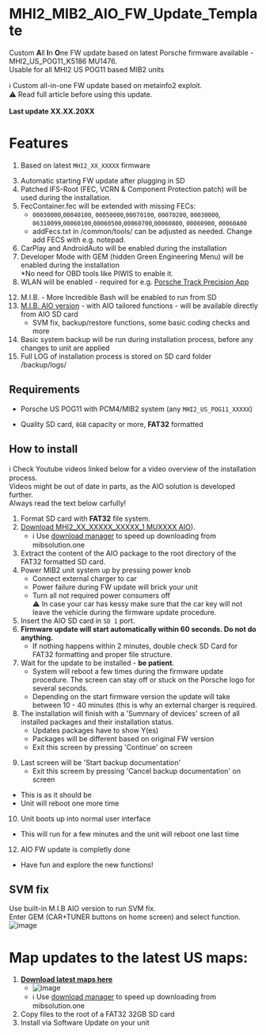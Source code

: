 # MHI2_MIB2_AIO_FW_Update_Template 

Custom **A**ll **I**n **O**ne FW update based on latest Porsche firmware available - MHI2_US_POG11_K5186 MU1476.<br />
Usable for all MHI2 US POG11 based MIB2 units

ℹ️ Custom all-in-one FW update based on metainfo2 exploit.<br />
:warning: Read full article before using this update.<br />
<br />
**Last update XX.XX.20XX**<br />

# Features
1. Based on latest `MHI2_XX_XXXXX` firmware<br />
<!-- Check if required for FW: 2. BOSE Sound System update **disabled** and removed from update<br /> -->
3. Automatic starting FW update after plugging in SD<br />
4. Patched IFS-Root (FEC, VCRN & Component Protection patch) will be used during the installation.<br />
5. FecContainer.fec will be extended with missing FECs:<br />
    * `00030000`,`00040100`, `00050000`,`00070100`, `00070200`, `00030000`, `06310099`,`00060100`,`00060500`,`00060700`,`00060800`, `00060900`, `00060A00`<br />
    * addFecs.txt in /common/tools/ can be adjusted as needed. Change add FECS with e.g. notepad.<br />
6. CarPlay and AndroidAuto will be enabled during the installation<br />
7. Developer Mode with GEM (hidden Green Engineering Menu) will be enabled during the installation<br />
    *No need for OBD tools like PIWIS to enable it.<br />
9. WLAN will be enabled - required for e.g. [Porsche Track Precision App](https://github.com/harman-f/MHI2_US_POG11_K5186_1-MU1476-AIO/edit/main/README.md#track-precision-app)<br />
<!-- Check if required for brand/model: 10. Navigation will be enabled on units which do not have it activated from factory<br />
    * All MHI2 based units - like PCM 4 - are capable to run NAvigation!
    * GPS antenna might be missing and has to be retrofitted<br />
    * Check with M.I.B in GEM if antenna is installed<br /> -->
<!-- 11. Add FW/car/model specific features<br /> -->
12. M.I.B. - More Incredible Bash will be enabled to run from SD<br />
13. [M.I.B. AIO version](https://github.com/Mr-MIBonk/M.I.B._More-Incredible-Bash) - with AIO tailored functions - will be available directly from AIO SD card
    * SVM fix, backup/restore functions, some basic coding checks and more<br />
14. Basic system backup will be run during installation process, before any changes to unit are applied<br />
15. Full LOG of installation process is stored on SD card folder /backup/logs/<br />

## Requirements

* Porsche US POG11 with PCM4/MIB2 system (any `MHI2_US_POG11_XXXXX`)
<!-- * Add list of supported FW -->
* Quality SD card, `8GB` capacity or more, **FAT32** formatted

## How to install

ℹ️ Check Youtube videos linked below for a video overview of the installation process.<br />
Videos might be out of date in parts, as the AIO solution is developed further.<br />
Always read the text below carfully!<br />

1. Format SD card with **FAT32** file system.<br />
2. [Download MHI2_XX_XXXXX_XXXXX_1 MUXXXX AIO](https://mibsolution.one/#/1/9/MHI2%20-%20HARMAN/Firmware/)).
   * ℹ️ Use [download manager](https://mibwiki.one/share/99dda9a7-06e2-4673-a5df-2ea7e0eb18cb) to speed up downloading from mibsolution.one
3. Extract the content of the AIO package to the root directory of the FAT32 formatted SD card.<br />
4. Power MIB2 unit system up by pressing power knob<br />
   * Connect external charger to car<br />
   * Power failure during FW update will brick your unit<br />
   * Turn all not required power consumers off<br />
   :warning: In case your car has kessy make sure that the car key will not leave the vehicle during the firmware update procedure.<br />
5. Insert the AIO SD card in `SD 1` port.<br />
6. **Firmware update will start automatically within 60 seconds. Do not do anything.**
   * If nothing happens within 2 minutes, double check SD Card for FAT32 formatting and proper file structure.<br />
7. Wait for the update to be installed - **be patient**.<br />
   * System will reboot a few times during the firmware update procedure. The screen can stay off or stuck on the Porsche logo for several seconds.<br />
   * Depending on the start firmware version the update will take between 10 - 40 minutes (this is why an external charger is required.<br />
8. The installation will finish with a 'Summary of devices' screen of all installed packages and their installation status.<br />
   * Updates packages have to show Y(es)<br />
   * Packages will be different based on original FW version<br />
   * Exit this screen by pressing 'Continue' on screen<br />
<!--    * Add fitting image -->
9. Last screen will be 'Start backup documentation'<br />
   * Exit this screem by pressing 'Cancel backup documentation' on screen<br />
<!--    * Add fitting image<br /> -->
   * This is as it should be<br />
   * Unit will reboot one more time<br />
10. Unit boots up into normal user interface<br />
<!-- 11. Enter GEM and run [SVM fix in M.I.B](update link)<br /> -->
   * This will run for a few minutes and the unit will reboot one last time<br />
12. AIO FW update is completly done<br />
   * Have fun and explore the new functions!<br />

<!-- ## Bose Sound System update

**Standard install has BOSE updates REMOVED.**<br />

By default, the AIO FW will not update the Bose amplifier firmware. `metainfo2.txt` was prepared to skip this component.<br />
Updating will require parameterization of the amplifier, which must be completed with PIWIS or at the dealer.<br />

:warning: Without the parameterization you will have no sound.<br />

If you wish to update Bose you can use different `metainfo2.txt`, which is included into the IO package.

1. Remove `metainfo2.txt`<br />
2. Rename `metainfo2-Bose.txt` to `metainfo2.txt`<br />
3. Run the update<br />
4. Perform parametrization<br /> -->

## SVM fix

Use built-in M.I.B AIO version to run SVM fix.<br />
Enter GEM (CAR+TUNER buttons on home screen) and select function.<br />
![image](https://user-images.githubusercontent.com/98130152/178356676-128374db-d50b-4f4f-981b-377d0ef83e5d.png)<br />

# Map updates to the latest US maps:<br />

1. **[Download latest maps here](https://mibsolution.one/#/1/15/MHI2(Q))**<br />
   * ![image](https://user-images.githubusercontent.com/98130152/178357825-0470613c-2826-42f6-909b-af264189f39e.png)<br />
   * ℹ️ Use [download manager](https://mibwiki.one/share/99dda9a7-06e2-4673-a5df-2ea7e0eb18cb) to speed up downloading from mibsolution.one<br />
2. Copy files to the root of a FAT32 32GB SD card<br />
3. Install via Software Update on your unit<br />

<!-- # Retrofit GPS Antenna 

Use M.I.B to check if your car already has a GPS antenan built in.<br />
![image](https://user-images.githubusercontent.com/98130152/178350343-4a692a0c-06b4-4141-9705-950873dc6d68.png)<br />

If NO antenna is installed you have several options to retrofit one.<br />
You can place the antenna directly behind your PCM screen. <br />
 -->
